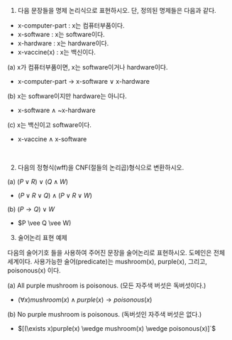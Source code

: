 1. 다음 문장들을 명제 논리식으로 표현하시오. 단, 정의된 명제들은 다음과 같다.
- x-computer-part : x는 컴퓨터부품이다.
- x-software : x는 software이다.
- x-hardware : x는 hardware이다.
- x-vaccine(x) : x는 백신이다.

(a) x가 컴퓨터부품이면, x는 software이거나 hardware이다.
- x-computer-part $\rightarrow$ x-software $\vee$ x-hardware

(b) x는 software이지만 hardware는 아니다.
- x-software $\wedge$ ~x-hardware

(c) x는 백신이고 software이다.
- x-vaccine $\wedge$ x-software

<br>

2. 다음의 정형식(wff)을 CNF(절들의 논리곱)형식으로 변환하시오.

(a) $(P \vee R) \vee (Q \wedge W)$
- $(P \vee R \vee Q) \wedge (P \vee R \vee W)$

(b) $(P \rightarrow Q) \vee W$
- $P \vee Q \vee W)

3. 술어논리 표현 예제

다음의 술어기호 들을 사용하여 주어진 문장을 술어논리로 표현하시오. 도메인은 전체 세계이다. 사용가능한 술어(predicate)는 mushroom(x), purple(x), 그리고, poisonous(x) 이다.

(a) All purple mushroom is poisonous. (모든 자주색 버섯은 독버섯이다.)
- $(\forall x) mushroom(x) \wedge purple(x) \rightarrow poisonous(x)$

(b) No purple mushroom is poisonous. (독버섯인 자주색 버섯은 없다.)
- $[(\exists x)purple(x) \wedge mushroom(x) \wedge poisonous(x)]`$

